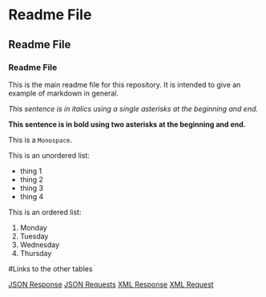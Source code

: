 # Readme File

## Readme File

### Readme File

This is the main readme file for this repository. It is intended to give an example of markdown in general. 


*This sentence is in italics using a single asterisks at the beginning and end.*

**This sentence is in bold using two asterisks at the beginning and end.**

This is a `Monospace`.

This is an unordered list:

* thing 1
* thing 2
* thing 3
* thing 4

This is an ordered list:

1. Monday
3. Tuesday
15. Wednesday 
4. Thursday

#Links to the other tables

[JSON Response](https://github.com/HyderickCSarrell/CS488_APIDOCPRESENTATION/blob/master/JSONResponse.md)
[JSON Requests](https://github.com/HyderickCSarrell/CS488_APIDOCPRESENTATION/blob/master/JSONRequests.md)
[XML Response](https://github.com/HyderickCSarrell/CS488_APIDOCPRESENTATION/blob/master/XMLResponse.md)
[XML Request](https://github.com/HyderickCSarrell/CS488_APIDOCPRESENTATION/blob/master/XMLRequests.md)